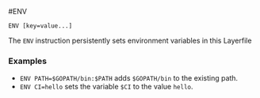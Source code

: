 #ENV 

`ENV [key=value...]`

The `ENV` instruction persistently sets environment variables in this Layerfile

### Examples

- `ENV PATH=$GOPATH/bin:$PATH` adds `$GOPATH/bin` to the existing path.
- `ENV CI=hello` sets the variable `$CI` to the value `hello`.

